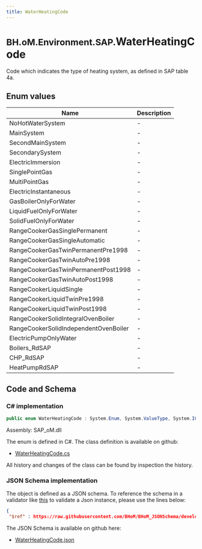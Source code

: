 ```yaml
---
title: WaterHeatingCode
---
```


# <small>BH.oM.Environment.SAP.</small>**WaterHeatingCode**

Code which indicates the type of heating system, as defined in SAP table 4a.

## Enum values

| Name            | Description                                                    |
|-----------------|----------------------------------------------------------------|
| NoHotWaterSystem |  -  |
| MainSystem |  -  |
| SecondMainSystem |  -  |
| SecondarySystem |  -  |
| ElectricImmersion |  -  |
| SinglePointGas |  -  |
| MultiPointGas |  -  |
| ElectricInstantaneous |  -  |
| GasBoilerOnlyForWater |  -  |
| LiquidFuelOnlyForWater |  -  |
| SolidFuelOnlyForWater |  -  |
| RangeCookerGasSinglePermanent |  -  |
| RangeCookerGasSingleAutomatic |  -  |
| RangeCookerGasTwinPermanentPre1998 |  -  |
| RangeCookerGasTwinAutoPre1998 |  -  |
| RangeCookerGasTwinPermanentPost1998 |  -  |
| RangeCookerGasTwinAutoPost1998 |  -  |
| RangeCookerLiquidSingle |  -  |
| RangeCookerLiquidTwinPre1998 |  -  |
| RangeCookerLiquidTwinPost1998 |  -  |
| RangeCookerSolidIntegralOvenBoiler |  -  |
| RangeCookerSolidIndependentOvenBoiler |  -  |
| ElectricPumpOnlyWater |  -  |
| Boilers_RdSAP |  -  |
| CHP_RdSAP |  -  |
| HeatPumpRdSAP |  -  |


## Code and Schema

### C# implementation

``` C# title="C#"
public enum WaterHeatingCode : System.Enum, System.ValueType, System.IComparable, System.ISpanFormattable, System.IFormattable, System.IConvertible
```

Assembly: SAP_oM.dll

The enum is defined in C#. The class definition is available on github:

- [WaterHeatingCode.cs](https://github.com/BHoM/SAP_Toolkit/blob/develop/SAP_oM/Enums\WaterHeatingCode.cs)

All history and changes of the class can be found by inspection the history.
### JSON Schema implementation

The object is defined as a JSON schema. To reference the schema in a validator like [this](https://www.jsonschemavalidator.net/) to validate a Json instance, please use the lines below:

``` json title="JSON Schema"
{
 "$ref" : https://raw.githubusercontent.com/BHoM/BHoM_JSONSchema/develop/SAP_oM/SAP/WaterHeatingCode.json}
```

The JSON Schema is available on github here:

- [WaterHeatingCode.json](https://github.com/BHoM/BHoM_JSONSchema/blob/develop/SAP_oM/SAP/WaterHeatingCode.json)
